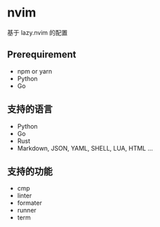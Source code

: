 # nvim

基于 lazy.nvim 的配置

## Prerequirement

- npm or yarn
- Python
- Go

## 支持的语言

- Python
- Go
- Rust
- Markdown, JSON, YAML, SHELL, LUA, HTML ...

## 支持的功能

- cmp
- linter
- formater
- runner
- term
